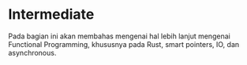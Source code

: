 # Intermediate #

Pada bagian ini akan membahas mengenai hal lebih lanjut mengenai Functional Programming, khususnya pada Rust, smart pointers, IO, dan asynchronous.